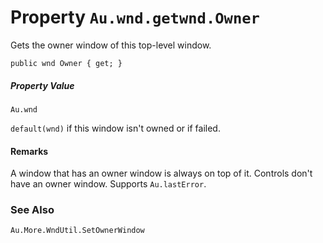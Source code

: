 # Property `Au.wnd.getwnd.Owner`

Gets the owner window of this top-level window.

```
public wnd Owner { get; }
```

##### Property Value

`Au.wnd`

`default(wnd)` if this window isn't owned or if failed.

#### Remarks

A window that has an owner window is always on top of it. Controls don't have an owner window. Supports `Au.lastError`.

### See Also

`Au.More.WndUtil.SetOwnerWindow`